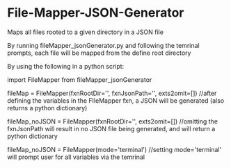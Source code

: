 # File-Mapper-JSON-Generator
Maps all files rooted to a given directory in a JSON file

By running fileMapper_jsonGenerator.py and following the temrinal prompts, each file will be mapped from the define root directory

By using the following in a python script:

import FileMapper from fileMapper_jsonGenerator

fileMap = FileMapper(fxnRootDir='', fxnJsonPath='', exts2omit=[])
//after defining the variables in the FIleMapper fxn, a JSON will be generated (also returns a python dictionary)


fileMap_noJSON = FileMapper(fxnRootDir='', exts2omit=[])
//omitting the fxnJsonPath will result in no JSON file being generated, and will return a python dictionary


fileMap_noJSON = FileMapper(mode='terminal')
//setting mode='terminal' will prompt user for all variables via the temrinal

